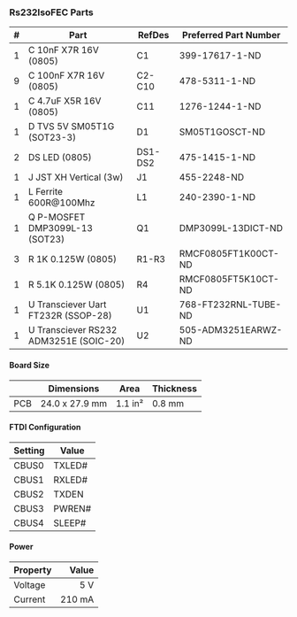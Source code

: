 ### Rs232IsoFEC Parts

|  # | Part                                              | RefDes  | Preferred Part Number       |
|---:|---------------------------------------------------|---------|-----------------------------|
|  1 | C 10nF X7R 16V (0805)                             | C1      | 399-17617-1-ND              |
|  9 | C 100nF X7R 16V (0805)                            | C2-C10  | 478-5311-1-ND               |
|  1 | C 4.7uF X5R 16V (0805)                            | C11     | 1276-1244-1-ND              |
|  1 | D TVS 5V SM05T1G (SOT23-3)                        | D1      | SM05T1GOSCT-ND              |
|  2 | DS LED (0805)                                     | DS1-DS2 | 475-1415-1-ND               |
|  1 | J JST XH Vertical (3w)                            | J1      | 455-2248-ND                 |
|  1 | L Ferrite 600R@100Mhz                             | L1      | 240-2390-1-ND               |
|  1 | Q P-MOSFET DMP3099L-13 (SOT23)                    | Q1      | DMP3099L-13DICT-ND          |
|  3 | R 1K 0.125W (0805)                                | R1-R3   | RMCF0805FT1K00CT-ND         |
|  1 | R 5.1K 0.125W (0805)                              | R4      | RMCF0805FT5K10CT-ND         |
|  1 | U Transciever Uart FT232R (SSOP-28)               | U1      | 768-FT232RNL-TUBE-ND        |
|  1 | U Transciever RS232 ADM3251E (SOIC-20)            | U2      | 505-ADM3251EARWZ-ND         |


#### Board Size

|       |      Dimensions | Area    | Thickness |
|-------|-----------------|---------|-----------|
| PCB   |  24.0 x 27.9 mm | 1.1 in² |    0.8 mm |


#### FTDI Configuration

| Setting | Value  |
|---------|--------|
| CBUS0   | TXLED# |
| CBUS1   | RXLED# |
| CBUS2   | TXDEN  |
| CBUS3   | PWREN# |
| CBUS4   | SLEEP# |


#### Power

| Property | Value  |
|----------|-------:|
| Voltage  |    5 V |
| Current  | 210 mA |
